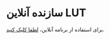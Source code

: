 # سازنده آنلاین LUT
<p>برای استفاده از برنامه آنلاین، <a href="https://lut.derhami.com/" target="_blank">لطفا کلیک کنید</a>.</p>

